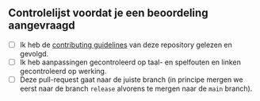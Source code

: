 ## Controlelijst voordat je een beoordeling aangevraagd
- [ ] Ik heb de [contributing guidelines](https://github.com/MinBZK/Baseline-Informatiebeveiliging-Overheid/blob/main/CONTRIBUTING.md) van deze repository gelezen en gevolgd.
- [ ] Ik heb aanpassingen gecontroleerd op taal- en spelfouten en linken gecontroleerd op werking.
- [ ] Deze pull-request gaat naar de juiste branch (in principe mergen we eerst naar de branch `release` alvorens te mergen naar de `main` branch).
